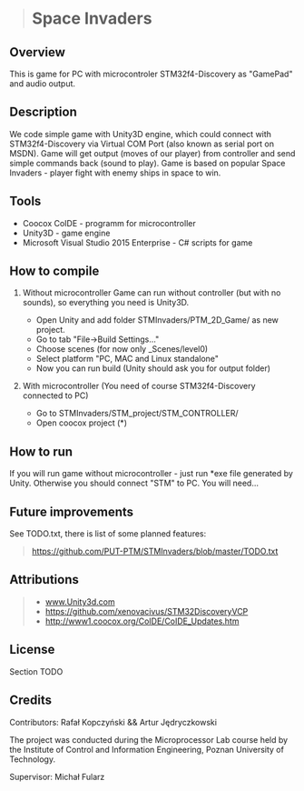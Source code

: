 ># Space Invaders

Overview
--------
This is game for PC with microcontroler STM32f4-Discovery as "GamePad" and audio output.

Description
-----------
We code simple game with Unity3D engine, which could connect with STM32f4-Discovery via
Virtual COM Port (also known as serial port on MSDN). Game will get output (moves of our player)
from controller and send simple commands back (sound to play).
Game is based on popular Space Invaders - player fight with enemy ships in space to win.

Tools
-----
- Coocox CoIDE - programm for microcontroller
- Unity3D - game engine
- Microsoft Visual Studio 2015 Enterprise - C# scripts for game

How to compile
--------------
1. Without microcontroller
Game can run without controller (but with no sounds), so everything you need is Unity3D. 
	- Open Unity and add folder STMInvaders/PTM_2D_Game/ as new project.
	- Go to tab "File->Build Settings..."
	- Choose scenes (for now only _Scenes/level0)
	- Select platform "PC, MAC and Linux standalone"
	- Now you can run build (Unity should ask you for output folder)

2. With microcontroller (You need of course STM32f4-Discovery connected to PC)
	- Go to STMInvaders/STM_project/STM_CONTROLLER/
	- Open coocox project (*)

How to run
----------
If you will run game without microcontroller - just run *exe file generated by Unity.
Otherwise you should connect "STM" to PC. You will need... 

Future improvements
-------------------
See TODO.txt, there is list of some planned features:
>https://github.com/PUT-PTM/STMInvaders/blob/master/TODO.txt

Attributions
------------
>- www.Unity3d.com
>- https://github.com/xenovacivus/STM32DiscoveryVCP
>- http://www1.coocox.org/CoIDE/CoIDE_Updates.htm

License
-------
Section TODO

Credits
-------

Contributors:
Rafał Kopczyński && Artur Jędryczkowski


The project was conducted during the Microprocessor Lab course held by the Institute of Control and Information Engineering, Poznan University of Technology.

Supervisor: Michał Fularz 
